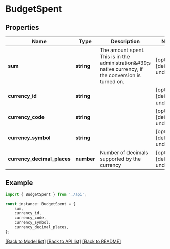 # BudgetSpent


## Properties

Name | Type | Description | Notes
------------ | ------------- | ------------- | -------------
**sum** | **string** | The amount spent. This is in the administration\&#39;s native currency, if the conversion is turned on. | [optional] [default to undefined]
**currency_id** | **string** |  | [optional] [default to undefined]
**currency_code** | **string** |  | [optional] [default to undefined]
**currency_symbol** | **string** |  | [optional] [default to undefined]
**currency_decimal_places** | **number** | Number of decimals supported by the currency | [optional] [default to undefined]

## Example

```typescript
import { BudgetSpent } from './api';

const instance: BudgetSpent = {
    sum,
    currency_id,
    currency_code,
    currency_symbol,
    currency_decimal_places,
};
```

[[Back to Model list]](../README.md#documentation-for-models) [[Back to API list]](../README.md#documentation-for-api-endpoints) [[Back to README]](../README.md)
